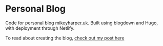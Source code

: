 # Personal Blog

Code for personal blog [mikeyharper.uk](https://mikeyharper.uk/). Built using blogdown and Hugo, with deployment through Netlify.

To read about creating the blog, [check out my post here](https://mikeyharper.uk/migrating-to-blogdown/)
